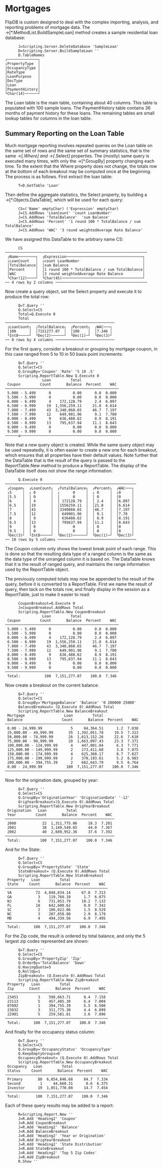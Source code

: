 # Mortgages

FlipDB is custom designed to deal with the complex importing, analysis, and reporting problems of
mortgage data. The →[*.MethodList.BuildSampleLoan] method creates a sample residential loan database:

~~~
      J=Scripting.Server.DeleteDatabase 'SampleLoan'
      D=Scripting.Server.BuildSampleLoan ''
      D.TableNames
┌──────────────┐
↓PropertyType  │
│OccupancyType │
│RateType      │
│LoanPurpose   │
│DocType       │
│Loan          │
│PaymentHistory│
└Char(14)──────┘
~~~

The Loan table is the main table, containing about 40 columns. This table is populated with 100
sample loans. The PaymentHistory table contains 36 months of payment history for these loans. The
remaining tables are small lookup tables for columns in the loan table.

## Summary Reporting on the Loan Table

Much mortgage reporting involves repeated queries on the Loan table on the same set of rows and the
same set of summary statistics, that is the same →[*.Where] and →[*.Select] properties. The
(mostly) same query is executed many times, with only the →[*.GroupBy] property changing each
time. To the extent that the Where property does not change, the totals row at the bottom of each
breakout may be computed once at the beginning. The process is as follows. First extract the loan table:

~~~
      T=D.GetTable 'Loan'
~~~

Then define the aggregate statistics, the Select property, by building a →[*.Objects.DataTable],
which will be used for each query:

~~~
      CS=('Name' emptyChar) ('Expression' emptyChar)
      J=CS.AddRows 'LoanCount' 'count LoanNumber'
      J=CS.AddRows 'TotalBalance'  'sum Balance'
      J=CS.AddRows 'Percent' '1 round 100 * TotalBalance / sum TotalBalance'
      J=CS.AddRows 'WAC' '3 round weightedAverage Rate Balance'
~~~

We have assigned this DataTable to the arbitrary name CS:

~~~
      CS
─────────────────────────────────────────────────────────────────
 ┌Name────────┐  ┌Expression───────────────────────────────────┐
 ↓LoanCount   │  ↓count LoanNumber                             │
 │TotalBalance│  │sum Balance                                  │
 │Percent     │  │1 round 100 * TotalBalance / sum TotalBalance│
 │WAC         │  │3 round weightedAverage Rate Balance         │
 └Char(12)────┘  └Char(45)─────────────────────────────────────┘
── 4 rows by 2 columns ──────────────────────────────────────────
~~~

Now create a query object, set the Select property and execute it to produce the total row:

~~~
      Q=T.Query ''
      Q.Select=CS
      Total=Q.Execute 0
      Total
──────────────────────────────────────────────────
 ┌LoanCount┐  ┌TotalBalance┐  ┌Percent┐  ┌WAC───┐
 │100      │  │7151277.07  │  │100    │  │7.346 │
 └Int8─────┘  └Dec(2)──────┘  └Dec(1)─┘  └Dec(3)┘
── 0 rows by 4 columns ───────────────────────────
~~~

For the first query, consider a breakout or grouping by mortgage coupon, in this case ranged from 5
to 10 in 50 basis point increments:

~~~
      Q=T.Query ''
      Q.Select=CS
      Q.GroupBy='Coupon' 'Rate' '5 10 .5'
      Scripting.ReportTable.New Q.Execute 0
                 Loan         Total
 Coupon         Count       Balance  Percent    WAC
────────────────────────────────────────────────────
 5.000 - 5.499      0          0.00      0.0  0.000
 5.500 - 5.999      0          0.00      0.0  0.000
 6.000 - 6.499      4    172,128.79      2.4  6.097
 6.500 - 6.999     19  1,556,259.11     21.8  6.614
 7.000 - 7.499     43  3,340,860.65     46.7  7.197
 7.500 - 7.999     12    649,901.96      9.1  7.780
 8.000 - 8.499      9    636,488.62      8.9  8.191
 8.500 - 8.999     13    795,637.94     11.1  8.643
 9.000 - 9.499      0          0.00      0.0  0.000
 9.500 - 9.999      0          0.00      0.0  0.000
──────a──────────────────────────────────────────────
~~~

Note that a new query object is created. While the same query object may be used repeatedly, it is
often easier to create a new one for each breakout, which ensures that all properties have their
default values. Note further that the DataTable that is the result of the query is passed to the
ReportTable.New method to produce a ReportTable. The display of the DataTable itself does not show
the range information:

~~~
      Q.Execute 0
────────────────────────────────────────────────────────────
 ┌Coupon┐  ┌LoanCount┐  ┌TotalBalance┐  ┌Percent┐  ┌WAC───┐
 ↓5     │  ↓ 0       │  ↓      0     │  ↓ 0     │  ↓0     │
 │5.5   │  │ 0       │  │      0     │  │ 0     │  │0     │
 │6     │  │ 4       │  │ 172128.79  │  │ 2.4   │  │6.097 │
 │6.5   │  │19       │  │1556259.11  │  │21.8   │  │6.614 │
 │7     │  │43       │  │3340860.65  │  │46.7   │  │7.197 │
 │7.5   │  │12       │  │ 649901.96  │  │ 9.1   │  │7.78  │
 │8     │  │ 9       │  │ 636488.62  │  │ 8.9   │  │8.191 │
 │8.5   │  │13       │  │ 795637.94  │  │11.1   │  │8.643 │
 │9     │  │ 0       │  │      0     │  │ 0     │  │0     │
 │9.5   │  │ 0       │  │      0     │  │ 0     │  │0     │
 └Dec(3)┘  └Int8─────┘  └Dec(2)──────┘  └Dec(1)─┘  └Dec(3)┘
── 10 rows by 5 columns ────────────────────────────────────
~~~

The Coupon column only shows the lowest break point of each range. This is done so that the
resulting data type of a ranged column is the same as the data type of the unranged column it is
based on. The DataTable knows that it is the result of ranged query, and maintains the range
information used by the ReportTable object.

The previously computed totals may now be appended to the result of the query, before it is
converted to a ReportTable. First we name the result of query, then tack on the totals row, and
finally display in the session as a ReportTable, just to make it easier to read:

~~~
      CouponBreakout=Q.Execute 0
      J=CouponBreakout.AddRows Total
      Scripting.ReportTable.New CouponBreakout
                 Loan         Total
 Coupon         Count       Balance  Percent    WAC
────────────────────────────────────────────────────
 5.000 - 5.499      0          0.00      0.0  0.000
 5.500 - 5.999      0          0.00      0.0  0.000
 6.000 - 6.499      4    172,128.79      2.4  6.097
 6.500 - 6.999     19  1,556,259.11     21.8  6.614
 7.000 - 7.499     43  3,340,860.65     46.7  7.197
 7.500 - 7.999     12    649,901.96      9.1  7.780
 8.000 - 8.499      9    636,488.62      8.9  8.191
 8.500 - 8.999     13    795,637.94     11.1  8.643
 9.000 - 9.499      0          0.00      0.0  0.000
 9.500 - 9.999      0          0.00      0.0  0.000
────────────────────────────────────────────────────
 Total:           100  7,151,277.07    100.0  7.346
~~~

Now create a breakout on the current balance:

~~~
      Q=T.Query ''
      Q.Select=CS
      Q.GroupBy='MortgageBalance' 'Balance' '0 200000 25000'
      BalanceBreakout= (Q.Execute 0).AddRows Total
      Scripting.ReportTable.New BalanceBreakout
 Mortgage                  Loan         Total
 Balance                  Count       Balance  Percent    WAC
──────────────────────────────────────────────────────────────
 0.00 - 24,999.99             5     84,364.51      1.2  7.030
 25,000.00 - 49,999.99       35  1,392,051.78     19.5  7.313
 50,000.00 - 74,999.99       26  1,613,152.26     22.6  7.610
 75,000.00 - 99,999.99       20  1,663,097.43     23.3  7.371
 100,000.00 - 124,999.99      4    447,001.84      6.3  7.771
 125,000.00 - 149,999.99      2    273,411.68      3.8  7.875
 150,000.00 - 174,999.99      4    625,360.17      8.7  7.027
 175,000.00 - 199,999.99      2    370,193.61      5.2  6.983
 200,000.00 - 394,755.39      2    682,643.79      9.5  6.764
 0.00 - 24,999.99           100  7,151,277.07    100.0  7.346
──────────────────────────────────────────────────────────────
~~~

Now for the origination date, grouped by year:

~~~
      Q=T.Query ''
      Q.Select=CS
      Q.GroupBy='OriginationYear' 'OriginationDate' '-12'
      OrigYearBreakout=(Q.Execute 0).AddRows Total
      Scripting.ReportTable.New OrigYearBreakout
 Origination   Loan         Total
 Year         Count       Balance  Percent    WAC
──────────────────────────────────────────────────
 2000            22  1,311,775.06     18.3  7.201
 2001            38  3,149,549.65     44.0  7.367
 2002            40  2,689,952.36     37.6  7.392
──────────────────────────────────────────────────
 Total:         100  7,151,277.07    100.0  7.346
~~~

And for the State:

~~~
      Q=T.Query ''
      Q.Select=CS
      Q.GroupBy='PropertyState' 'State'
      StateBreakout= (Q.Execute 0).AddRows Total
      Scripting.ReportTable.New StateBreakout
 Property   Loan         Total
 State     Count       Balance  Percent    WAC
───────────────────────────────────────────────
 VA           72  4,848,834.14     67.8  7.313
 GA            3    119,768.10      1.7  6.875
 NJ            6    731,853.79     10.2  7.133
 FL           10    642,600.62      9.0  7.342
 SC            2    106,022.06      1.5  8.529
 NC            3    207,858.80      2.9  8.179
 MD            4    494,339.56      6.9  7.495
───────────────────────────────────────────────
 Total:      100  7,151,277.07    100.0  7.346
~~~

For the Zip code, the result is ordered by total balance, and only the 5 largest zip codes
represented are shown:

~~~
      Q=T.Query ''
      Q.Select=CS
      Q.GroupBy='PropertyZip' 'Zip'
      Q.OrderBy='TotalBalance' 'Down'
      Q.HavingQuota=5
      Q.RollUp=1
      ZipBreakout= (Q.Execute 0).AddRows Total
      Scripting.ReportTable.New ZipBreakout
 Property   Loan         Total
 Zip       Count       Balance  Percent    WAC
───────────────────────────────────────────────
 23451         3    598,663.71      8.4  7.158
 23113         5    457,405.30      6.4  7.004
 07092         1    394,755.39      5.5  6.500
 23832         3    311,775.30      4.4  6.899
 22901         5    259,581.81      3.6  7.896
───────────────────────────────────────────────
 Total:      100  7,151,277.07    100.0  7.346
~~~

And finally for the occupancy status column:

~~~
      Q=T.Query ''
      Q.Select=CS
      Q.GroupBy='OccupancyStatus' 'OccupancyType'
      Q.KeepEmptyGroups=0
      OccupancyBreakout= (Q.Execute 0).AddRows Total
      Scripting.ReportTable.New OccupancyBreakout
 Occupancy   Loan         Total
 Status     Count       Balance  Percent    WAC
────────────────────────────────────────────────
 Primary       80  6,054,846.68     84.7  7.334
 Second         1     44,660.31      0.6  6.375
 Investor      19  1,051,770.08     14.7  7.454
────────────────────────────────────────────────
 Total:       100  7,151,277.07    100.0  7.346
~~~

Each of these query results may be added to a report:

~~~
      R=Scripting.Report.New ''
      J=R.Add 'Heading2' 'Coupon'
      J=R.Add CouponBreakout
      J=R.Add 'Heading2' 'Balance'
      J=R.Add BalanceBreakout
      J=R.Add 'Heading2' 'Year or Origination'
      J=R.Add OrigYearBreakout
      J=R.Add 'Heading2' 'State Distribution'
      J=R.Add StateBreakout
      J=R.Add 'Heading2' 'Top 5 Zip Codes'
      J=R.Add ZipBreakout
      R.Show ''
~~~

